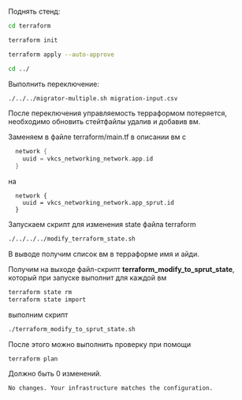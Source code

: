 Поднять стенд:

```bash
cd terraform
```

```bash
terraform init
```

```bash
terraform apply --auto-approve
```

```bash
cd ../
```

Выполнить переключение:

```bash
./../../migrator-multiple.sh migration-input.csv
```

После переключения управляемость терраформом потеряется, необходимо обновить стейтфайлы удалив и добавив вм.

Заменяем в файле terraform/main.tf в описании вм с

```c
  network {
    uuid = vkcs_networking_network.app.id
  }
```

на
```
  network {
    uuid = vkcs_networking_network.app_sprut.id
  }
```

Запускаем скрипт для изменения state файла terraform

```bash
./../../../modify_terraform_state.sh
```

В выводе получим список вм в терраформе имя и айди.

Получим на выходе файл-скрипт **terraform_modify_to_sprut_state**, который при запуске выполнит для каждой вм

```bash
terraform state rm
terraform state import
```

выполним скрипт

```bash
./terraform_modify_to_sprut_state.sh
```

После этого можно выполнить проверку при помощи

```bash
terraform plan
```

Должно быть 0 изменений.

```shell
No changes. Your infrastructure matches the configuration.
```
